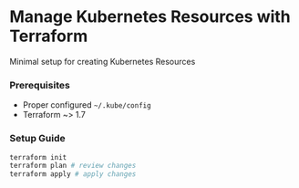 # Manage Kubernetes Resources with Terraform

Minimal setup for creating Kubernetes Resources

### Prerequisites

- Proper configured `~/.kube/config`
- Terraform ~> 1.7

### Setup Guide

```bash
terraform init
terraform plan # review changes
terraform apply # apply changes
```
